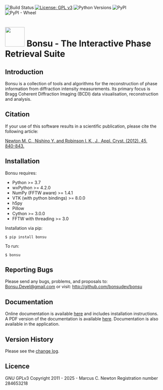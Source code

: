 ![Build Status](https://github.com/bonsudev/bonsu/actions/workflows/build_wheels.yml/badge.svg) [![License: GPL v3](https://img.shields.io/badge/License-GPLv3-blue.svg)](https://www.gnu.org/licenses/gpl-3.0) ![Python Versions](https://img.shields.io/badge/Python-3-brightgreen?logo=python&logoColor=white) ![PyPI](https://img.shields.io/pypi/v/bonsu) ![PyPI - Wheel](https://img.shields.io/pypi/wheel/bonsu)


# <img src="https://github.com/bonsudev/bonsu/raw/refs/heads/master/bonsu/image/bonsu.ico" alt= "" width="64" height="64"> Bonsu - The Interactive Phase Retrieval Suite

## Introduction

Bonsu is a collection of tools and algorithms for the reconstruction of phase information from diffraction intensity measurements. Its primary focus is Bragg Coherent Diffraction Imaging (BCDI) data visualisation, reconstruction and analysis.  

## Citation

If your use of this software results in a scientific publication, please cite the following article:

[Newton M. C., Nishino Y. and Robinson I. K., J., Appl. Cryst. (2012). 45, 840-843.](https://dx.doi.org/10.1107/S0021889812026751)

## Installation

Bonsu requires:
* Python >= 3.7
* wxPython >= 4.2.0
* NumPy (FFTW aware) >= 1.4.1
* VTK (with python bindings) >= 8.0.0
* h5py
* Pillow
* Cython >= 3.0.0
* FFTW with threading >= 3.0

Installation via pip:
```
$ pip install bonsu
```
 To run:
 ```
$ bonsu 
```

## Reporting Bugs

Please send any bugs, problems, and proposals to: Bonsu.Devel@gmail.com
or visit: http://github.com/bonsudev/bonsu

## Documentation

Online documentation is available [here](https://bonsudev.github.io/bonsu/) and includes installation instructions.
A PDF version of the documentation is available [here](https://github.com/bonsudev/bonsu/blob/master/bonsu/docs/Bonsu.pdf).
Documentation is also available in the application. 

## Version History

Please see the [change log](https://github.com/bonsudev/bonsu/blob/master/bonsu/changelog/CHANGELOG.md).


## Licence

GNU GPLv3
Copyright 2011 - 2025 - Marcus C. Newton
Registration number 284653218
